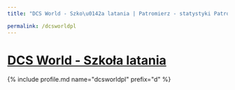 ```yaml
---
title: "DCS World - Szko\u0142a latania | Patromierz - statystyki Patronite.pl"

permalink: /dcsworldpl
---
```


# [DCS World - Szkoła latania](https://patronite.pl/dcsworldpl)

{% include profile.md name="dcsworldpl" prefix="d" %}
